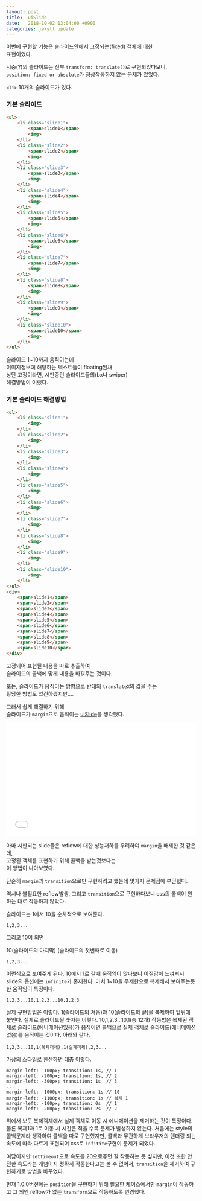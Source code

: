 ```yaml
---
layout: post
title:  uiSlide
date:   2018-10-02 13:04:00 +0900
categories: jekyll update
---
```


<!-- 뭔가를 만들땐 설계를 우선 한다.    
건축에서 배운 여러가지 지혜중, 머리속에 있는 '생각'을 종이에 옮기는것(스케치)은 여러모로 유용하다.   

스쳐지나가 사라질 아이디어를 어딘가에 저장해둔다거나       
마법처럼 문제가 풀리거나   
더 나은 생각으로 발전된다거나.  

종이에 옮기는 작업은 정말 단순하지만   
결과는 단순하지가 않다.   

개발자가 된 지금은 
스케치라는 이름으로 메모를 한다.    

<img src="/asset/images/uislide_concept.jpg" alt="uislide_concept">

적어놓은 글자의 양은 적지만,        
쓰면서 머리로 다시 흡수된 활자가 너무 많았다. -->

이번에 구현할 기능은 슬라이드안에서 고정되는(fixed) 객체에 대한    
표현이었다.

시중(?)의 슬라이드는 전부 `transform: translate()`로 구현되있다보니,     
`position: fixed or absolute`가 정상작동하지 않는 문제가 있었다.     

`<li>` 10개의 슬라이드가 있다.   


### 기본 슬라이드
```html
<ul>
    <li class="slide1">
        <span>slide1</span>
        <img>
    </li>
    <li class="slide2">
        <span>slide2</span>
        <img>
    </li>
    <li class="slide3">
        <span>slide3</span>
        <img>
    </li>
    <li class="slide4">
        <span>slide4</span>
        <img>
    </li>
    <li class="slide5">
        <span>slide5</span>
        <img>
    </li>
    <li class="slide6">
        <span>slide6</span>
        <img>
    </li>
    <li class="slide7">
        <span>slide7</span>
        <img>
    </li>
    <li class="slide8">
        <span>slide8</span>
        <img>
    </li>
    <li class="slide9">
        <span>slide9</span>
        <img>
    </li>
    <li class="slide10">
        <span>slide10</span>
        <img>
    </li>
</ul>
```

슬라이드 1~10까지 움직이는데   
이미지정보에 해당하는 텍스트들이 floating된채    
상단 고정이라면,
시판중인 슬라이드들의(bx나 swiper)     
해결방법이 이랬다.

### 기본 슬라이드 해결방법
```html
<ul>
    <li class="slide1">
        <img>
    </li>
    <li class="slide2">
        <img>
    </li>
    <li class="slide3">
        <img>
    </li>
    <li class="slide4">
        <img>
    </li>
    <li class="slide5">
        <img>
    </li>
    <li class="slide6">
        <img>
    </li>
    <li class="slide7">
        <img>
    </li>
    <li class="slide8">
        <img>
    </li>
    <li class="slide9">
        <img>
    </li>
    <li class="slide10">
        <img>
    </li>
</ul>
<div>
    <span>slide1</span>
    <span>slide2</span>
    <span>slide3</span>
    <span>slide4</span>
    <span>slide5</span>
    <span>slide6</span>
    <span>slide7</span>
    <span>slide8</span>
    <span>slide9</span>
    <span>slide10</span>
</div>
```

고정되어 표현될 내용을 따로 추출하여    
슬라이드의 콜백에 맞게 내용을 바꿔주는 것이다.

또는, 슬라이드가 움직이는 방향으로 반대의 `translateX`의 값을 주는      
황당한 방법도 있긴하겠지만....

그래서 쉽게 해결하기 위해    
슬라이드가 `margin`으로 움직이는 [uiSlide](https://github.com/uiwwnw/uislide)를 생각했다.    

<iframe width="100%" height="300" src="//jsfiddle.net/uiwwnw/uqxtzjds/embedded/result/" allowfullscreen="allowfullscreen" allowpaymentrequest frameborder="0"></iframe>


아마 시판되는 slide들은 reflow에 대한 성능저하를 우려하여 `margin`을 배제한 것 같은데,    
고정된 객체를 표현하기 위해 콜백을 받는것보다는    
이 방법이 나아보였다.

단순히 `margin`과 `transition`으로만 구현하려고 했는데 몇가지 문제점에 부딛혔다.

역시나 불필요한 reflow발생, 그리고 `transition`으로 구현하다보니 css의 콜백이 원하는 대로 작동하지 않았다.

슬라이드는 1에서 10을 순차적으로 보여준다.

```
1,2,3...
```
그리고 10이 되면

10(슬라이드의 마지막)
(슬라이드의 첫번째로 이동)

```
1,2,3...
```

이런식으로 보여주게 된다.
10에서 1로 갈때 움직임이 많다보니 이질감이 느껴져서 slide의 옵션에는 `infinite`가 존재한다.
마치 1~10을 무제한으로 복제해서 보여주는듯한 움직임이 특징이다.

```
1,2,3...10,1,2,3...10,1,2,3
```

실제 구현방법은 이렇다.
1(슬라이드의 처음)과 10(슬라이드의 끝)을 복제하여 앞뒤에 붙인다. 실제로 슬라이드될 숫자는 이렇다.
10,1,2,3...10,1(총 12개)
작동법은 복제된 객체로 슬라이드(에니메이션있음)가 움직이면 콜백으로 실제 객체로 슬라이드(에니메이션없음)를 움직이는 것이다. 아래와 같다.

```
1,2,3...10,1(복제객체),1(실제객체),2,3...
```

가상의 스타일로 환산하면 대충 이렇다.

```
margin-left: -100px; transition: 1s, // 1
margin-left: -200px; transition: 1s, // 2
margin-left: -300px; transition: 1s  // 3
...
margin-left: -1000px; transition: 1s // 10
margin-left: -1100px; transition: 1s // 복제 1
margin-left: -100px; transition: 0s  // 1
margin-left: -200px; transition: 2s  // 2
```

위에서 보듯 복제객체에서 실제 객체로 이동 시 에니메이션을 제거하는 것이 특징이다. 물론 복제1과 1로 이동 시 시간은 적을 수록 문제가 발생하지 않는다. 처음에는 style의 콜백문제라 생각하여 콜백을 따로 구현했지만, 콜백과 무관하게 브라우저의 렌더링 되는 속도에 따라 다르게 표현되어 css로 `infitite`구현이 문제가 되었다.

여담이지만 `setTimeout`으로 속도를 20으로주면 잘 작동하는 듯 싶지만, 이것 또한 안전한 속도라는 개념이지 정확히 작동한다고는 볼 수 없어서, `transition`을 제거하여 구현하기로 방법을 바꾸었다.

현재 1.0.0버전에는 `position`을 구현하기 위해 필요한 케이스에서만 `margin`이 작동하고 그 외엔 reflow가 없는 `transform`으로 작동하도록 변경했다.